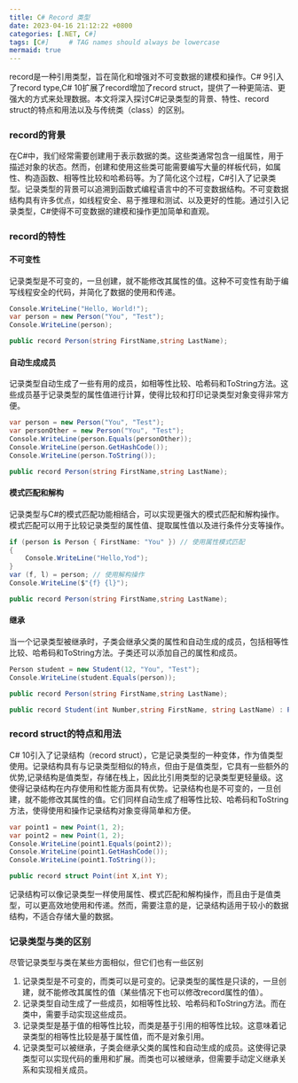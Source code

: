 ```yaml
---
title: C# Record 类型
date: 2023-04-16 21:12:22 +0800
categories: [.NET, C#]
tags: [C#]     # TAG names should always be lowercase
mermaid: true
---
```

record是一种引用类型，旨在简化和增强对不可变数据的建模和操作。C# 9引入了record type,C# 10扩展了record增加了record struct，提供了一种更简洁、更强大的方式来处理数据。本文将深入探讨C#记录类型的背景、特性、record struct的特点和用法以及与传统类（class）的区别。

### record的背景
在C#中，我们经常需要创建用于表示数据的类。这些类通常包含一组属性，用于描述对象的状态。然而，创建和使用这些类可能需要编写大量的样板代码，如属性、构造函数、相等性比较和哈希码等。为了简化这个过程，C#引入了记录类型。记录类型的背景可以追溯到函数式编程语言中的不可变数据结构。不可变数据结构具有许多优点，如线程安全、易于推理和测试、以及更好的性能。通过引入记录类型，C#使得不可变数据的建模和操作更加简单和直观。

### record的特性
#### 不可变性
记录类型是不可变的，一旦创建，就不能修改其属性的值。这种不可变性有助于编写线程安全的代码，并简化了数据的使用和传递。
```C#
Console.WriteLine("Hello, World!");
var person = new Person("You", "Test");
Console.WriteLine(person);

public record Person(string FirstName,string LastName);
```
#### 自动生成成员
记录类型自动生成了一些有用的成员，如相等性比较、哈希码和ToString方法。这些成员基于记录类型的属性值进行计算，使得比较和打印记录类型对象变得非常方便。
```C#
var person = new Person("You", "Test");
var personOther = new Person("You", "Test");
Console.WriteLine(person.Equals(personOther));
Console.WriteLine(person.GetHashCode());
Console.WriteLine(person.ToString());

public record Person(string FirstName,string LastName);
```

#### 模式匹配和解构
记录类型与C#的模式匹配功能相结合，可以实现更强大的模式匹配和解构操作。模式匹配可以用于比较记录类型的属性值、提取属性值以及进行条件分支等操作。
```C#
if (person is Person { FirstName: "You" }) // 使用属性模式匹配
{
    Console.WriteLine("Hello,Yod");
}
var (f, l) = person; // 使用解构操作
Console.WriteLine($"{f} {l}");

public record Person(string FirstName,string LastName);
```

#### 继承
当一个记录类型被继承时，子类会继承父类的属性和自动生成的成员，包括相等性比较、哈希码和ToString方法。子类还可以添加自己的属性和成员。
```C#
Person student = new Student(12, "You", "Test");
Console.WriteLine(student.Equals(person));

public record Person(string FirstName,string LastName);

public record Student(int Number,string FirstName, string LastName) : Person(FirstName,LastName);
```

### record struct的特点和用法
C# 10引入了记录结构（record struct），它是记录类型的一种变体，作为值类型使用。记录结构具有与记录类型相似的特点，但由于是值类型，它具有一些额外的优势,记录结构是值类型，存储在栈上，因此比引用类型的记录类型更轻量级。这使得记录结构在内存使用和性能方面具有优势。记录结构也是不可变的，一旦创建，就不能修改其属性的值。它们同样自动生成了相等性比较、哈希码和ToString方法，使得使用和操作记录结构对象变得简单和方便。
```C#
var point1 = new Point(1, 2);
var point2 = new Point(1, 2);
Console.WriteLine(point1.Equals(point2));
Console.WriteLine(point1.GetHashCode());
Console.WriteLine(point1.ToString());

public record struct Point(int X,int Y);
```
记录结构可以像记录类型一样使用属性、模式匹配和解构操作，而且由于是值类型，可以更高效地使用和传递。然而，需要注意的是，记录结构适用于较小的数据结构，不适合存储大量的数据。

### 记录类型与类的区别
尽管记录类型与类在某些方面相似，但它们也有一些区别  
1. 记录类型是不可变的，而类可以是可变的。记录类型的属性是只读的，一旦创建，就不能修改其属性的值（某些情况下也可以修改record属性的值）。
2. 记录类型自动生成了一些成员，如相等性比较、哈希码和ToString方法。而在类中，需要手动实现这些成员。
3. 记录类型是基于值的相等性比较，而类是基于引用的相等性比较。这意味着记录类型的相等性比较是基于属性值，而不是对象引用。
4. 记录类型可以被继承，子类会继承父类的属性和自动生成的成员。这使得记录类型可以实现代码的重用和扩展。而类也可以被继承，但需要手动定义继承关系和实现相关成员。
